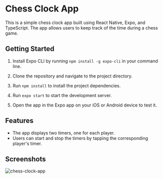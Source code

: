 # Chess Clock App

This is a simple chess clock app built using React Native, Expo, and TypeScript. The app allows users to keep track of the time during a chess game. 

## Getting Started

1. Install Expo CLI by running `npm install -g expo-cli` in your command line.

2. Clone the repository and navigate to the project directory.

3. Run `npm install` to install the project dependencies.

4. Run `expo start` to start the development server.

5. Open the app in the Expo app on your iOS or Android device to test it.

## Features

- The app displays two timers, one for each player.
- Users can start and stop the timers by tapping the corresponding player's timer.

## Screenshots

![chess-clock-app](https://user-images.githubusercontent.com/70272280/214617722-33ed5bde-1cb0-4a6f-acd5-e23b0b278485.jpg)
